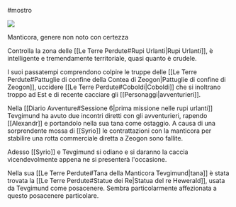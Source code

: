#mostro 

<img src="https://i.pinimg.com/564x/b9/7e/ef/b97eef85e70cef5ce6a90deceeacbcac.jpg">

Manticora, genere non noto con certezza

Controlla la zona delle [[Le Terre Perdute#Rupi Urlanti|Rupi Urlanti]], è intelligente e tremendamente territoriale, quasi quanto è crudele.

I suoi passatempi comprendono colpire le truppe delle [[Le Terre Perdute#Pattuglie di confine della Contea di Zeogon|Pattuglie di confine di Zeogon]], uccidere [[Le Terre Perdute#Coboldi|Coboldi]] che si inoltrano troppo ad Est e di recente cacciare gli [[Personaggi|avventurieri]].

Nella [[Diario Avventure#Sessione 6|prima missione nelle rupi urlanti]] Tevgimund ha avuto due incontri diretti con gli avventurieri, rapendo [[Alexandr]] e portandolo nella sua tana come ostaggio. A causa di una sorprendente mossa di [[Syrio]] le contrattazioni con la manticora per stabilire una rotta commerciale diretta a Zeogon sono fallite.

Adesso [[Syrio]] e Tevgimund si odiano e si daranno la caccia vicendevolmente appena ne si presenterà l'occasione.

Nella sua [[Le Terre Perdute#Tana della Manticora Tevgimund|tana]] è stata trovata la [[Le Terre Perdute#Statue dei Re|Statua del re Hewerald]], usata da Tevgimund come posacenere. Sembra particolarmente affezionata a questo posacenere particolare. 

